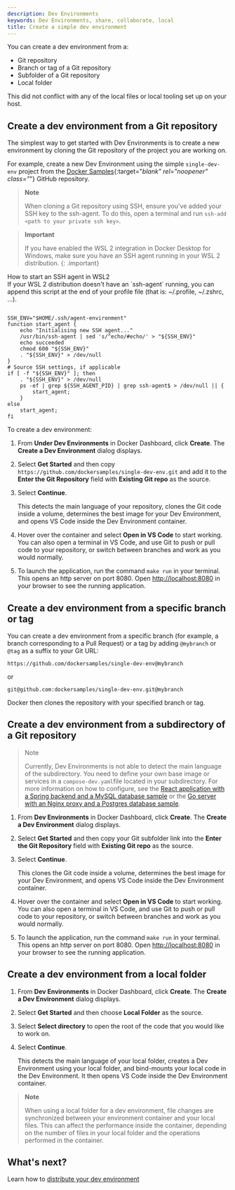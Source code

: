 ```yaml
---
description: Dev Environments
keywords: Dev Environments, share, collaborate, local
title: Create a simple dev environment
---
```


You can create a dev environment from a:
- Git repository
- Branch or tag of a Git repository
- Subfolder of a Git repository
- Local folder

This did not conflict with any of the local files or local tooling set up on your host. 

## Create a dev environment from a Git repository

The simplest way to get started with Dev Environments is to create a new environment by cloning the Git repository of the project you are working on. 

For example, create a new Dev Environment using the simple `single-dev-env` project from the [Docker Samples](https://github.com/dockersamples/single-dev-env){:target="_blank" rel="noopener" class="_"} GitHub repository.

> **Note**
>
> When cloning a Git repository using SSH, ensure you've added your SSH key to the ssh-agent. To do this, open a terminal and run `ssh-add <path to your private ssh key>`.

> **Important**
>
> If you have enabled the WSL 2 integration in Docker Desktop for Windows, make sure you have an SSH agent running in your WSL 2 distribution.
{: .important}

<div class="panel panel-default">
    <div class="panel-heading collapsed" data-toggle="collapse" data-target="#collapse-wsl2-ssh" style="cursor: pointer">
    How to start an SSH agent in WSL2
    <i class="chevron fa fa-fw"></i></div>
    <div class="collapse block" id="collapse-wsl2-ssh">
    If your WSL 2 distribution doesn't have an `ssh-agent` running, you can append this script at the end of your profile file (that is: ~/.profile, ~/.zshrc, ...).
<pre><code>
SSH_ENV="$HOME/.ssh/agent-environment"
function start_agent {
    echo "Initialising new SSH agent..."
    /usr/bin/ssh-agent | sed 's/^echo/#echo/' > "${SSH_ENV}"
    echo succeeded
    chmod 600 "${SSH_ENV}"
    . "${SSH_ENV}" > /dev/null
}
# Source SSH settings, if applicable
if [ -f "${SSH_ENV}" ]; then
    . "${SSH_ENV}" > /dev/null
    ps -ef | grep ${SSH_AGENT_PID} | grep ssh-agent$ > /dev/null || {
        start_agent;
    }
else
    start_agent;
fi
</code></pre>
    </div>
</div>

To create a dev environment:

1. From **Under Dev Environments** in Docker Dashboard, click **Create**. The **Create a Dev Environment** dialog displays.
2. Select **Get Started** and then copy `https://github.com/dockersamples/single-dev-env.git` and add it to the **Enter the Git Repository** field with **Existing Git repo** as the source.
3. Select **Continue**.

    This detects the main language of your repository, clones the Git code inside a volume, determines the best image for your Dev Environment, and opens VS Code inside the Dev Environment container.

4. Hover over the container and select **Open in VS Code** to start working. You can also open a terminal in VS Code, and use Git to push or pull code to your repository, or switch between branches and work as you would normally.

5. To launch the application, run the command `make run` in your terminal. This opens an http server on port 8080. Open [http://localhost:8080](http://localhost:8080) in your browser to see the running application.


## Create a dev environment from a specific branch or tag

You can create a dev environment from a specific branch (for example, a branch corresponding to a Pull Request) or a tag by adding `@mybranch` or `@tag` as a suffix to your Git URL:

 `https://github.com/dockersamples/single-dev-env@mybranch`

 or

 `git@github.com:dockersamples/single-dev-env.git@mybranch`

Docker then clones the repository with your specified branch or tag.

## Create a dev environment from a subdirectory of a Git repository

>Note
>
>Currently, Dev Environments is not able to detect the main language of the subdirectory. You need to define your own base image or services in a `compose-dev.yaml`file located in your subdirectory. For more information on how to configure, see the [React application with a Spring backend and a MySQL database sample](https://github.com/docker/awesome-compose/tree/master/react-java-mysql) or the [Go server with an Nginx proxy and a Postgres database sample](https://github.com/docker/awesome-compose/tree/master/nginx-golang-postgres). 

1. From **Dev Environments** in Docker Dashboard, click **Create**. The **Create a Dev Environment** dialog displays.
2. Select **Get Started** and then copy your Git subfolder link into the **Enter the Git Repository** field with **Existing Git repo** as the source.
3. Select **Continue**.

    This clones the Git code inside a volume, determines the best image for your Dev Environment, and opens VS Code inside the Dev Environment container.

4. Hover over the container and select **Open in VS Code** to start working. You can also open a terminal in VS Code, and use Git to push or pull code to your repository, or switch between branches and work as you would normally.

5. To launch the application, run the command `make run` in your terminal. This opens an http server on port 8080. Open [http://localhost:8080](http://localhost:8080) in your browser to see the running application.

## Create a dev environment from a local folder

1. From **Dev Environments** in Docker Dashboard, click **Create**. The **Create a Dev Environment** dialog displays.
2. Select **Get Started** and then choose **Local Folder** as the source.
3. Select **Select directory** to open the root of the code that you would like to work on.
4. Select **Continue**.

    This detects the main language of your local folder, creates a Dev Environment using your local folder, and bind-mounts your local code in the Dev Environment. It then opens VS Code inside the Dev Environment container.

> **Note**
>
> When using a local folder for a dev environment, file changes are synchronized between your environment container and your local files. This can affect the performance inside the container, depending on the number of files in your local folder and the operations performed in the container.

## What's next?

Learn how to [distribute your dev environment](share.md)
